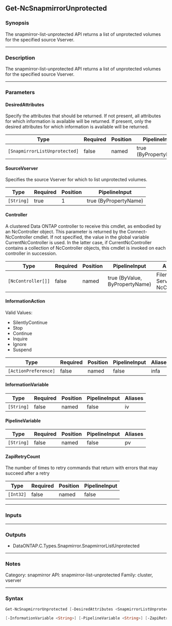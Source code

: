 Get-NcSnapmirrorUnprotected
---------------------------

### Synopsis
The snapmirror-list-unprotected API returns a list of unprotected volumes for the specified source Vserver.

---

### Description

The snapmirror-list-unprotected API returns a list of unprotected volumes for the specified source Vserver.

---

### Parameters
#### **DesiredAttributes**
Specify the attributes that should be returned. If not present, all attributes for which information is available will be returned. If present, only the desired attributes for which information is available will be returned.

|Type                         |Required|Position|PipelineInput        |
|-----------------------------|--------|--------|---------------------|
|`[SnapmirrorListUnprotected]`|false   |named   |true (ByPropertyName)|

#### **SourceVserver**
Specifies the source Vserver for which to list unprotected volumes.

|Type      |Required|Position|PipelineInput        |
|----------|--------|--------|---------------------|
|`[String]`|true    |1       |true (ByPropertyName)|

#### **Controller**
A clustered Data ONTAP controller to receive this cmdlet, as embodied by an NcController object. This parameter is returned by the Connect-NcController cmdlet.  If not specified, the value in the global variable CurrentNcController is used. In the latter case, if CurrentNcController contains a collection of NcController objects, this cmdlet is invoked on each controller in succession.

|Type              |Required|Position|PipelineInput                 |Aliases                          |
|------------------|--------|--------|------------------------------|---------------------------------|
|`[NcController[]]`|false   |named   |true (ByValue, ByPropertyName)|Filer<br/>Server<br/>NcController|

#### **InformationAction**

Valid Values:

* SilentlyContinue
* Stop
* Continue
* Inquire
* Ignore
* Suspend

|Type                |Required|Position|PipelineInput|Aliases|
|--------------------|--------|--------|-------------|-------|
|`[ActionPreference]`|false   |named   |false        |infa   |

#### **InformationVariable**

|Type      |Required|Position|PipelineInput|Aliases|
|----------|--------|--------|-------------|-------|
|`[String]`|false   |named   |false        |iv     |

#### **PipelineVariable**

|Type      |Required|Position|PipelineInput|Aliases|
|----------|--------|--------|-------------|-------|
|`[String]`|false   |named   |false        |pv     |

#### **ZapiRetryCount**
The number of times to retry commands that return with errors that may succeed after a retry

|Type     |Required|Position|PipelineInput|
|---------|--------|--------|-------------|
|`[Int32]`|false   |named   |false        |

---

### Inputs

---

### Outputs
* DataONTAP.C.Types.Snapmirror.SnapmirrorListUnprotected

---

### Notes
Category: snapmirror
API: snapmirror-list-unprotected
Family: cluster, vserver

---

### Syntax
```PowerShell
Get-NcSnapmirrorUnprotected [-DesiredAttributes <SnapmirrorListUnprotected>] [-SourceVserver] <String> [-Controller <NcController[]>] [-InformationAction <ActionPreference>] 
```
```PowerShell
[-InformationVariable <String>] [-PipelineVariable <String>] [-ZapiRetryCount <Int32>] [<CommonParameters>]
```
